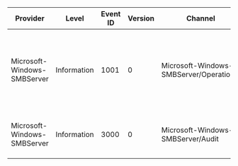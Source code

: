 Provider                     |  Level        |  Event ID  |  Version  |  Channel                                  |  Task         |  Opcode  |  Keyword      |  Message
-----------------------------|---------------|------------|-----------|-------------------------------------------|---------------|----------|---------------|--------------------------------------------------------------------------------------------------------------------------------------------------------------------------------------------------------------------------------------------------------------------------------------------------------------------------------------------------------------------------------------------------------------------------------------------------------------------------------------------------------------------------------------------------------------------------------------------------------------------------------------------------------
Microsoft-Windows-SMBServer  |  Information  |  1001      |  0        |  Microsoft-Windows-SMBServer/Operational  |  SrvDisabled  |          |  Operational  |  A client attempted to access the server using SMB1 and was rejected because SMB1 file sharing support is disabled.Guidance:An administrator has disabled server support for SMB1. Clients running Windows XP / Windows Server 2003 R2 and earlier will not be able to access this server. Clients running Windows Vista / Windows Server 2008 and later no longer require SMB1. To determine which clients are attempting to access this server using SMB1; enable SMB1 access auditing by running the following command:	reg add HKEY_LOCAL_MACHINE\SYSTEM\CurrentControlSet\Services\LanmanServer\Parameters /v AuditSmb1Access /t REG_DWORD -d 1 /f
Microsoft-Windows-SMBServer  |  Information  |  3000      |  0        |  Microsoft-Windows-SMBServer/Audit        |               |          |               |  SMB1 accessClient Address: {ClientName}Guidance:This event indicates that a client attempted to access the server using SMB1. To stop auditing SMB1 access; run the following command:	reg add HKEY_LOCAL_MACHINE\SYSTEM\CurrentControlSet\Services\LanmanServer\Parameters /v AuditSmb1Access /t REG_DWORD -d 0 /f